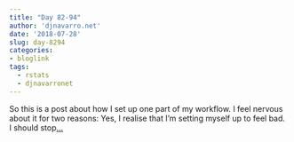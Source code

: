 ```yaml
---
title: "Day 82-94"
author: 'djnavarro.net'
date: '2018-07-28'
slug: day-8294
categories:
- bloglink
tags:
  - rstats
  - djnavarronet
---
```


So this is a post about how I set up one part of my workflow. I feel nervous about it for two reasons: Yes, I realise that I’m setting myself up to feel bad. I should stop[... <i class="fas fa-external-link-alt"></i>](https://djnavarro.net/post/2018-07-28-workflow/)

